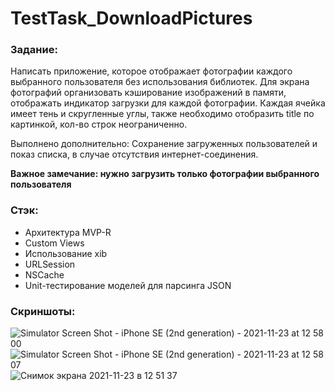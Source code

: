 # TestTask_DownloadPictures
### Задание:

Написать приложение, которое отображает фотографии каждого выбранного пользователя без использования библиотек.
Для экрана фотографий организовать кэширование изображений в памяти, отображать индикатор загрузки для каждой фотографии.
Каждая ячейка имеет тень и скругленные углы, также необходимо отобразить title по картинкой, кол-во строк неограниченно.

Выполнено дополнительно:
Сохранение загруженных пользователей и показ списка, в случае отсутствия интернет-соединения.

**Важное замечание: нужно загрузить только фотографии выбранного пользователя**

### Стэк:

* Архитектура MVP-R
* Custom Views
* Использование xib
* URLSession
* NSCache
* Unit-тестирование моделей для парсинга JSON

### Скриншоты:

![Simulator Screen Shot - iPhone SE (2nd generation) - 2021-11-23 at 12 58 00](https://user-images.githubusercontent.com/25160645/143004072-d6fd4da9-f577-4abd-aeb7-81ff822c3c3b.png)
![Simulator Screen Shot - iPhone SE (2nd generation) - 2021-11-23 at 12 58 07](https://user-images.githubusercontent.com/25160645/143004081-65100ddb-de44-4f53-be9b-decda781796d.png)
![Снимок экрана 2021-11-23 в 12 51 37](https://user-images.githubusercontent.com/25160645/143003854-390aa36a-2c70-4235-a1f5-f755ad92ed72.png)
